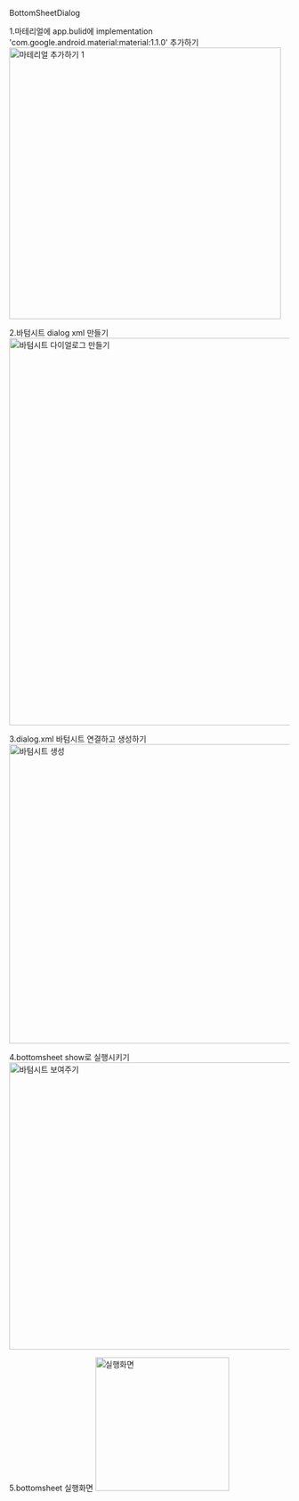 BottomSheetDialog

1.마테리얼에 app.bulid에 implementation 'com.google.android.material:material:1.1.0' 추가하기
<img width="488" alt="마테리얼 추가하기 1" src="https://user-images.githubusercontent.com/28819051/139572457-6c97e0a6-d209-46cd-b727-365f0f7e399e.PNG">

2.바텀시트 dialog xml 만들기
<img width="696" alt="바텀시트 다이얼로그 만들기" src="https://user-images.githubusercontent.com/28819051/139572509-28f63760-25a6-4136-a331-52a5639b272e.PNG">

3.dialog.xml 바텀시트 연결하고 생성하기
<img width="538" alt="바텀시트 생성" src="https://user-images.githubusercontent.com/28819051/139572515-6a1cca40-b081-4f3a-bfaa-9869f0f63561.PNG">

4.bottomsheet show로 실행시키기
<img width="516" alt="바텀시트 보여주기" src="https://user-images.githubusercontent.com/28819051/139572562-19cbf39e-2eb4-4c97-8e22-7cea4e75eae9.PNG">

5.bottomsheet 실행화면
<img width="240" alt="실행화면" src="https://user-images.githubusercontent.com/28819051/139572580-9fef840e-2dbc-4945-b26c-1f59c3a0a902.PNG">
